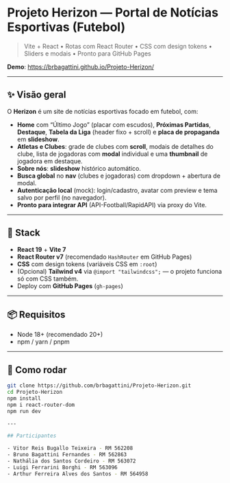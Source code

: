 # Projeto Herizon — Portal de Notícias Esportivas (Futebol)

> Vite + React • Rotas com React Router • CSS com design tokens • Sliders e modais • Pronto para GitHub Pages

**Demo**: https://brbagattini.github.io/Projeto-Herizon/

---

## ✨ Visão geral

O **Herizon** é um site de notícias esportivas focado em futebol, com:
- **Home** com “Último Jogo” (placar com escudos), **Próximas Partidas**, **Destaque**, **Tabela da Liga** (header fixo + scroll) e **placa de propaganda** em **slideshow**.
- **Atletas e Clubes**: grade de clubes com **scroll**, modais de detalhes do clube, lista de jogadoras com **modal** individual e uma **thumbnail** de jogadora em destaque.
- **Sobre nós**: **slideshow** histórico automático.
- **Busca global** no **nav** (clubes e jogadoras) com dropdown + abertura de modal.
- **Autenticação local** (mock): login/cadastro, avatar com preview e tema salvo por perfil (no navegador).
- **Pronto para integrar API** (API-Football/RapidAPI) via proxy do Vite.

---

## 🧰 Stack

- **React 19** + **Vite 7**
- **React Router v7** (recomendado `HashRouter` em GitHub Pages)
- **CSS** com design tokens (variáveis CSS em `:root`)
- (Opcional) **Tailwind v4** via `@import "tailwindcss";` — o projeto funciona só com CSS também.
- Deploy com **GitHub Pages** (`gh-pages`)

---

## 📦 Requisitos

- Node 18+ (recomendado 20+)
- npm / yarn / pnpm

---

## 🚀 Como rodar

```bash
git clone https://github.com/brbagattini/Projeto-Herizon.git
cd Projeto-Herizon
npm install
npm i react-router-dom
npm run dev

---

## Participantes

- Vitor Reis Bugallo Teixeira - RM 562208
- Bruno Bagattini Fernandes - RM 562863
- Nathália dos Santos Cordeiro - RM 563072
- Luigi Ferrarini Borghi - RM 563096
- Arthur Ferreira Alves dos Santos - RM 564958
